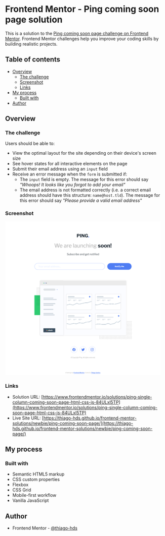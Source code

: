 # Frontend Mentor - Ping coming soon page solution

This is a solution to the [Ping coming soon page challenge on Frontend Mentor](https://www.frontendmentor.io/challenges/ping-single-column-coming-soon-page-5cadd051fec04111f7b848da). Frontend Mentor challenges help you improve your coding skills by building realistic projects.

## Table of contents

-   [Overview](#overview)
    -   [The challenge](#the-challenge)
    -   [Screenshot](#screenshot)
    -   [Links](#links)
-   [My process](#my-process)
    -   [Built with](#built-with)
-   [Author](#author)

## Overview

### The challenge

Users should be able to:

-   View the optimal layout for the site depending on their device's screen size
-   See hover states for all interactive elements on the page
-   Submit their email address using an `input` field
-   Receive an error message when the `form` is submitted if:
    -   The `input` field is empty. The message for this error should say _"Whoops! It looks like you forgot to add your email"_
    -   The email address is not formatted correctly (i.e. a correct email address should have this structure: `name@host.tld`). The message for this error should say _"Please provide a valid email address"_

### Screenshot

![](./screenshots/screenshot.png)

### Links

-   Solution URL: [https://www.frontendmentor.io/solutions/ping-single-column-coming-soon-page-html-css-js-84ULxl5TP](https://www.frontendmentor.io/solutions/ping-single-column-coming-soon-page-html-css-js-84ULxl5TP)
-   Live Site URL: [https://thiago-hds.github.io/frontend-mentor-solutions/newbie/ping-coming-soon-page/](https://thiago-hds.github.io/frontend-mentor-solutions/newbie/ping-coming-soon-page/)

## My process

### Built with

-   Semantic HTML5 markup
-   CSS custom properties
-   Flexbox
-   CSS Grid
-   Mobile-first workflow
-   Vanilla JavaScript

## Author

-   Frontend Mentor - [@thiago-hds](https://www.frontendmentor.io/profile/thiago-hds)
